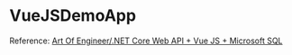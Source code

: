 # VueJSDemoApp
Reference: [Art Of Engineer/.NET Core Web API + Vue JS + Microsoft SQL](https://art-of-engineer.blogspot.com/2021/06/net-core-web-api-vue-js-microsoft-sql.html)

